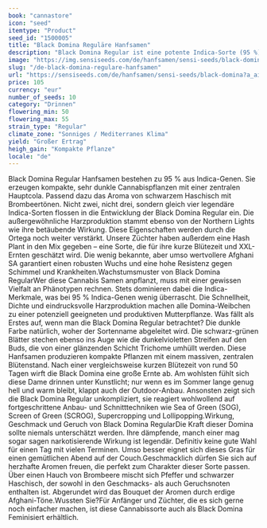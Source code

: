 ```yaml
---
book: "cannastore"
icon: "seed"
itemtype: "Product"
seed_id: "1500005"
title: "Black Domina Reguläre Hanfsamen"
description: "Black Domina Regular ist eine potente Indica-Sorte (95 %), deren Wirkung mit einem Narkotikum verglichen wird. Speziell ist die Pigmentierung der Blätter."
image: "https://img.sensiseeds.com/de/hanfsamen/sensi-seeds/black-domina-image.png"
slug: "/de-black-domina-regulare-hanfsamen"
url: "https://sensiseeds.com/de/hanfsamen/sensi-seeds/black-domina?a_aid=cannastore"
price: 105
currency: "eur"
number_of_seeds: 10
category: "Drinnen"
flowering_min: 50
flowering_max: 55
strain_type: "Regular"
climate_zone: "Sonniges / Mediterranes Klima"
yield: "Großer Ertrag"
heigh_gain: "Kompakte Pflanze"
locale: "de"
---
```

Black Domina Regular Hanfsamen bestehen zu 95 % aus Indica-Genen. Sie erzeugen kompakte, sehr dunkle Cannabispflanzen mit einer zentralen Hauptcola. Passend dazu das Aroma von schwarzem Haschisch mit Brombeertönen. Nicht zwei, nicht drei, sondern gleich vier legendäre Indica-Sorten flossen in die Entwicklung der Black Domina Regular ein. Die außergewöhnliche Harzproduktion stammt ebenso von der Northern Lights wie ihre betäubende Wirkung. Diese Eigenschaften werden durch die Ortega noch weiter verstärkt. Unsere Züchter haben außerdem eine Hash Plant in den Mix gegeben – eine Sorte, die für ihre kurze Blütezeit und XXL-Ernten geschätzt wird. Die wenig bekannte, aber umso wertvollere Afghani SA garantiert einen robusten Wuchs und eine hohe Resistenz gegen Schimmel und Krankheiten.Wachstumsmuster von Black Domina RegularWer diese Cannabis Samen anpflanzt, muss mit einer gewissen Vielfalt an Phänotypen rechnen. Stets dominieren dabei die Indica-Merkmale, was bei 95 % Indica-Genen wenig überrascht. Die Schnellheit, Dichte und eindrucksvolle Harzproduktion machen alle Domina-Weibchen zu einer potenziell geeigneten und produktiven Mutterpflanze. Was fällt als Erstes auf, wenn man die Black Domina Regular betrachtet? Die dunkle Farbe natürlich, woher der Sortenname abgeleitet wird. Die schwarz-grünen Blätter stechen ebenso ins Auge wie die dunkelvioletten Streifen auf den Buds, die von einer glänzenden Schicht Trichome umhüllt werden. Diese Hanfsamen produzieren kompakte Pflanzen mit einem massiven, zentralen Blütenstand. Nach einer vergleichsweise kurzen Blütezeit von rund 50 Tagen wirft die Black Domina eine große Ernte ab. Am wohlsten fühlt sich diese Dame drinnen unter Kunstlicht; nur wenn es im Sommer lange genug hell und warm bleibt, klappt auch der Outdoor-Anbau. Ansonsten zeigt sich die Black Domina Regular unkompliziert, sie reagiert wohlwollend auf fortgeschrittene Anbau- und Schnitttechniken wie Sea of Green (SOG), Screen of Green (SCROG), Supercropping und Lollipopping.Wirkung, Geschmack und Geruch von Black Domina RegularDie Kraft dieser Domina sollte niemals unterschätzt werden. Ihre dämpfende, manch einer mag sogar sagen narkotisierende Wirkung ist legendär. Definitiv keine gute Wahl für einen Tag mit vielen Terminen. Umso besser eignet sich dieses Gras für einen gemütlichen Abend auf der Couch.Geschmacklich dürfen Sie sich auf herzhafte Aromen freuen, die perfekt zum Charakter dieser Sorte passen. Über einen Hauch von Brombeere mischt sich Pfeffer und schwarzer Haschisch, der sowohl in den Geschmacks- als auch Geruchsnoten enthalten ist. Abgerundet wird das Bouquet der Aromen durch erdige Afghani-Töne.Wussten Sie?Für Anfänger und Züchter, die es sich gerne noch einfacher machen, ist diese Cannabissorte auch als Black Domina Feminisiert erhältlich.
